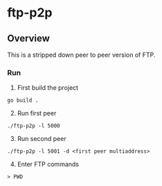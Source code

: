 # ftp-p2p

## Overview
This is a stripped down peer to peer version of FTP.

### Run
1. First build the project
```
go build .
```
2. Run first peer
```
./ftp-p2p -l 5000
```

3. Run second peer 
```
./ftp-p2p -l 5001 -d <first peer multiaddress>
```

4. Enter FTP commands
```
> PWD
```
